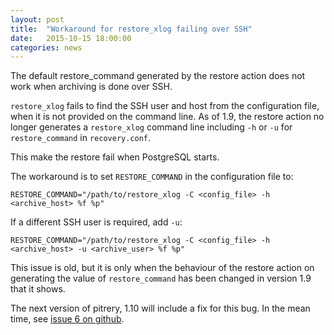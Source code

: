 ```yaml
---
layout: post
title:  "Workaround for restore_xlog failing over SSH"
date:   2015-10-15 18:00:00
categories: news
---
```


The default restore_command generated by the restore action does not work when archiving is done over SSH.

`restore_xlog` fails to find the SSH user and host from the configuration file, when it is not provided on the command line. As of 1.9, the restore action no longer generates a `restore_xlog` command line including `-h` or `-u` for `restore_command` in `recovery.conf`.

This make the restore fail when PostgreSQL starts. 

The workaround is to set `RESTORE_COMMAND` in the configuration file to:

    RESTORE_COMMAND="/path/to/restore_xlog -C <config_file> -h <archive_host> %f %p"

If a different SSH user is required, add `-u`:

    RESTORE_COMMAND="/path/to/restore_xlog -C <config_file> -h <archive_host> -u <archive_user> %f %p"

This issue is old, but it is only when the behaviour of the restore action on generating the value of `restore_command` has been changed in version 1.9 that it shows.

The next version of pitrery, 1.10 will include a fix for this bug. In the mean time, see [issue 6 on github](https://github.com/dalibo/pitrery/issues/6).

